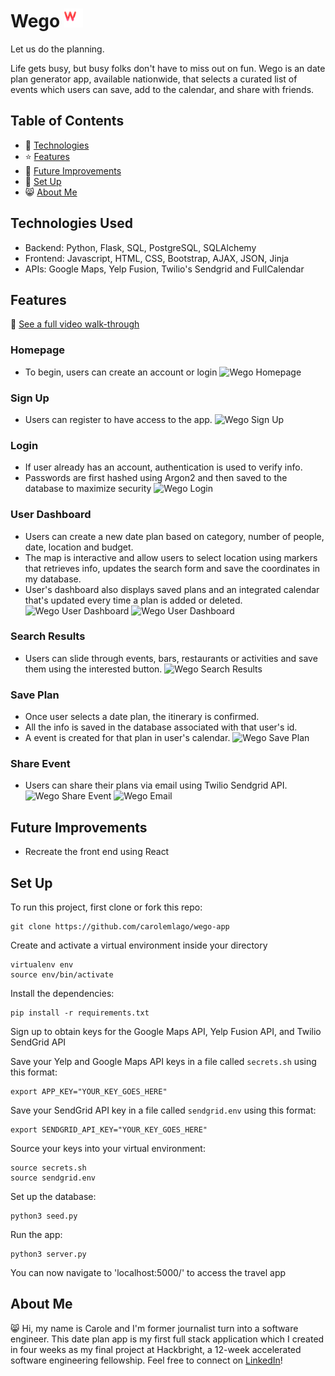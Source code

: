 # Wego <img src="static/img/newego-logo.png" width="30">
Let us do the planning.

Life gets busy, but busy folks don't have to miss out on fun. Wego is an date plan generator app, available nationwide, that selects a curated list of events which users can save, add to the calendar, and share with friends.
## Table of Contents
* 🤖 [Technologies](#technologies-used)
* ⭐ [Features](#features)
* 🚀 [Future Improvements](#future-improvements)
* 📖 [Set Up](#set-up)
* 😸 [About Me](#about-me)
## Technologies Used
* Backend: Python, Flask, SQL, PostgreSQL, SQLAlchemy
* Frontend: Javascript, HTML, CSS, Bootstrap, AJAX, JSON, Jinja
* APIs: Google Maps, Yelp Fusion, Twilio's Sendgrid and FullCalendar
## Features
🎥 [See a full video walk-through](soon)

### Homepage
* To begin, users can create an account or login
![Wego Homepage](/static/screenshots/homepage.png)

### Sign Up
* Users can register to have access to the app.
![Wego Sign Up](/static/screenshots/signup.png)

### Login
* If user already has an account, authentication is used to verify info.
* Passwords are first hashed using Argon2 and then saved to the database to maximize security
![Wego Login](/static/screenshots/login.png)

### User Dashboard
* Users can create a new date plan based on category, number of people, date, location and budget.
* The map is interactive and allow users to select location using markers that retrieves info, updates the search form and save the coordinates in my database.
* User's dashboard also displays saved plans and an integrated calendar that's updated every time a plan is added or deleted.
![Wego User Dashboard](/static/screenshots/user-profile1.png)
![Wego User Dashboard](/static/screenshots/user-profile2.png)

### Search Results 
* Users can slide through events, bars, restaurants or activities and save them using the interested button.
![Wego Search Results](/static/screenshots/search-results.png)

### Save Plan
* Once user selects a date plan, the itinerary is confirmed.
* All the info is saved in the database associated with that user's id.
* A event is created for that plan in user's calendar.
![Wego Save Plan](/static/screenshots/save-plan.png)

### Share Event
* Users can share their plans via email using Twilio Sendgrid API.
![Wego Share Event](/static/screenshots/modal-share.png)
![Wego Email](/static/screenshots/email.png)

## Future Improvements
* Recreate the front end using React

## Set Up
To run this project, first clone or fork this repo:
```
git clone https://github.com/carolemlago/wego-app
```
Create and activate a virtual environment inside your directory
```
virtualenv env
source env/bin/activate
```
Install the dependencies:
```
pip install -r requirements.txt
```
Sign up to obtain keys for the Google Maps API, Yelp Fusion API, and Twilio SendGrid API

Save your Yelp and Google Maps API keys in a file called `secrets.sh` using this format:
```
export APP_KEY="YOUR_KEY_GOES_HERE"
```
Save your SendGrid API key in a file called `sendgrid.env` using this format:
```
export SENDGRID_API_KEY="YOUR_KEY_GOES_HERE"
```
Source your keys into your virtual environment:
```
source secrets.sh
source sendgrid.env
```
Set up the database:
```
python3 seed.py
```
Run the app:
```
python3 server.py
```
You can now navigate to 'localhost:5000/' to access the travel app

## About Me
😸 Hi, my name is Carole and I'm former journalist turn into a software engineer. This date plan app is my first full stack application which I created in four weeks as my final project at Hackbright, a 12-week accelerated software engineering fellowship. Feel free to connect on [LinkedIn](https://www.linkedin.com/in/carolelago/)!
